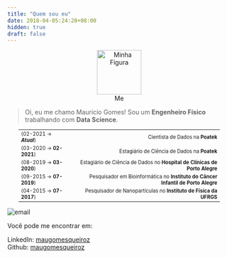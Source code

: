 ```yaml
---
title: "Quem sou eu"
date: 2018-04-05:24:28+08:00
hidden: true
draft: false
---
```


<style>
figure {text-align: center;}
table   {font-size: 0.7rem;
        text-align: center;
          margin: auto;
            width: 90%;
        
        }
tr:hover {background-color: #f5f5f5;}
</style>

<figure>
    <img src="/img/mauri.jpeg" alt="Minha Figura" width=100><figcaption>Me</figcaption>
</figure>


> Oi, eu me chamo Maurício Gomes! Sou um **Engenheiro Físico** trabalhando com **Data Science**. 


|                      |                                       |
|:---------------------|--------------------------------------:|
|(02-2021 -> **_Atual_**)  |Cientista de Dados na **Poatek**    |
|(03-2020 -> **02-2021**)  |Estagiário de Ciência de Dados na **Poatek**    |
|(08-2019 -> **03-2020**)  |Estagiário de Ciência de Dados no **Hospital de Clínicas de Porto Alegre**|
|(09-2015 -> **07-2019**)  |Pesquisador em Bioinformática no **Instituto do Câncer Infantil de Porto Alegre**|
|(04-2015 -> **07-2017**)  |Pesquisador de Nanopartículas no **Instituto de Física da UFRGS**|

![email](/img/computer_e-mail.gif)

Você pode me encontrar em:

LinkedIn: [maugomesqueiroz](https://www.linkedin.com/in/maugomesqueiroz/)\
Github: [maugomesqueiroz](https://github.com/maugomesqueiroz)
